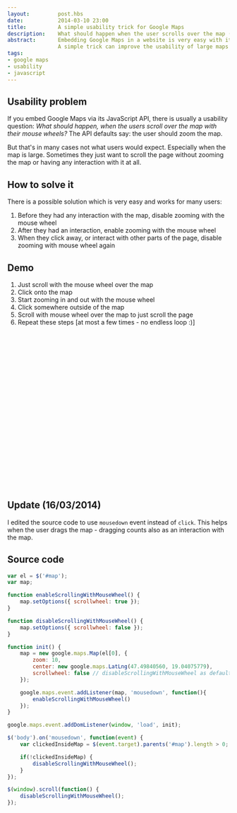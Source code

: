 ```yaml
---
layout:         post.hbs
date:           2014-03-10 23:00
title:          A simple usability trick for Google Maps
description:    What should happen when the user scrolls over the map (mouse wheel) - zooming the map or scrolling the page?
abstract:       Embedding Google Maps in a website is very easy with its JavaScript API.
                A simple trick can improve the usability of large maps when users scroll with the mouse wheel over them.
tags:
- google maps
- usability
- javascript
---
```

## Usability problem
If you embed Google Maps via its JavaScript API, there is usually a usability question:
*What should happen, when the users scroll over the map with their mouse wheels?*
The API defaults say: the user should zoom the map.

But that's in many cases not what users would expect. Especially when the map is large.
Sometimes they just want to scroll the page without zooming the map or having any interaction with it at all.

## How to solve it
There is a possible solution which is very easy and works for many users:
1. Before they had any interaction with the map, disable zooming with the mouse wheel
1. After they had an interaction, enable zooming with the mouse wheel
1. When they click away, or interact with other parts of the page, disable zooming with mouse wheel again

## Demo
1. Just scroll with the mouse wheel over the map
1. Click onto the map
1. Start zooming in and out with the mouse wheel
1. Click somewhere outside of the map
1. Scroll with mouse wheel over the map to just scroll the page
1. Repeat these steps [at most a few times - no endless loop :)]

<div id="map" style="width: 100%; height: 350px; position: relative;"></div>
<script src="//ajax.googleapis.com/ajax/libs/jquery/1.11.0/jquery.min.js"></script>
<script>
    function loadScript() {
        if (window.google && window.google.maps) {
            window.loadMap();
            return;
        }

        var script = document.createElement('script');
        script.src = 'https://maps.googleapis.com/maps/api/js?v=3.exp&callback=loadMap';
        document.body.appendChild(script);
    }

    window.loadMap = function() {
        if (!window.$ || !window.google || !window.google) {
            return setTimeout(loadMap, 100);
        }

        $(function() {
            var el = $('#map');
            var map;

            function enableScrollingWithMouseWheel() {
                map.setOptions({ scrollwheel: true });
            }

            function disableScrollingWithMouseWheel() {
                map.setOptions({ scrollwheel: false });
            }

            function init() {
                map = new google.maps.Map(el[0], {
                    zoom: 10,
                    center: new google.maps.LatLng(47.49840560, 19.04075779),
                    scrollwheel: false // disableScrollingWithMouseWheel as default
                });

                google.maps.event.addListener(map, 'mousedown', function(){
                    enableScrollingWithMouseWheel()
                });
            }

            init();

            $('body').on('mousedown', function(event) {
                var clickedInsideMap = $(event.target).parents('#map').length > 0;

                if(!clickedInsideMap) {
                    disableScrollingWithMouseWheel();
                }
            });

            $(window).scroll(function() {
                disableScrollingWithMouseWheel();
            });
        });
    };

    loadScript();
</script>

## Update (16/03/2014)
I edited the source code to use `mousedown` event instead of `click`.
This helps when the user drags the map - dragging counts also as an interaction with the map.

## Source code
```JavaScript
var el = $('#map');
var map;

function enableScrollingWithMouseWheel() {
    map.setOptions({ scrollwheel: true });
}

function disableScrollingWithMouseWheel() {
    map.setOptions({ scrollwheel: false });
}

function init() {
    map = new google.maps.Map(el[0], {
        zoom: 10,
        center: new google.maps.LatLng(47.49840560, 19.04075779),
        scrollwheel: false // disableScrollingWithMouseWheel as default
    });

    google.maps.event.addListener(map, 'mousedown', function(){
        enableScrollingWithMouseWheel()
    });
}

google.maps.event.addDomListener(window, 'load', init);

$('body').on('mousedown', function(event) {
    var clickedInsideMap = $(event.target).parents('#map').length > 0;

    if(!clickedInsideMap) {
        disableScrollingWithMouseWheel();
    }
});

$(window).scroll(function() {
    disableScrollingWithMouseWheel();
});
```